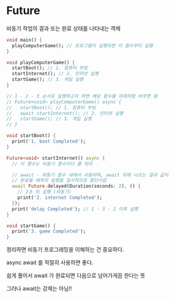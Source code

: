 # Future

비동기 작업의 결과 또는 완료 상태를 나타내는 객체

```dart
void main() {
  playComputerGame(); // 프로그램이 실행되면 이 함수부터 실행
}

void playComputerGame() {
  startBoot(); // 1. 컴퓨터 부팅
  startInternet(); // 2. 인터넷 실행
  startGame(); // 3. 게임 실행
}

// 1 - 2 - 3 순서로 실행하고자 하면 해당 함수를 아래처럼 바꾸면 됨
// Future<void> playComputerGame() async {
//   startBoot(); // 1. 컴퓨터 부팅
//   await startInternet(); // 2. 인터넷 실행
//   startGame(); // 3. 게임 실행
// }

void startBoot() {
  print('1. boot Completed');
}

Future<void> startInternet() async {
  // 이 함수는 비동기 함수이다 를 의미

  // await - 비동기 함수 내에서 사용되며, await 뒤에 나오는 결과 값이
  // 완료될 때까지 실행을 일시적으로 중단시킴
  await Future.delayed(Duration(seconds: 2), () {
    // 2초 뒤 실행 (비동기)
    print('2. internet Completed');
  });
  print('delay Completed'); // 1 - 3 - 2 이후 실행
}

void startGame() {
  print('3. game Completed');
}
```

정리하면 비동기 프로그래밍을 이해하는 건 중요하다.

async await 를 적절히 사용하면 좋다.

쉽게 풀어서 await 가 완료되면 다음으로 넘어가게끔 한다는 뜻

그러나 await는 강제는 아님!!
